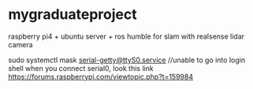 # mygraduateproject
raspberry pi4 + ubuntu server + ros humble for slam with realsense lidar camera


sudo systemctl mask serial-getty@ttyS0.service
//unable to go into login shell when you connect serial0, look this link https://forums.raspberrypi.com/viewtopic.php?t=159984

